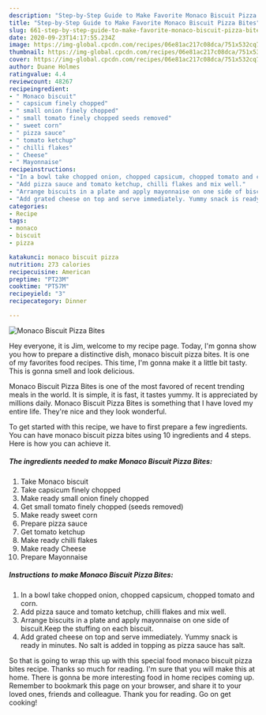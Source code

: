 ```yaml
---
description: "Step-by-Step Guide to Make Favorite Monaco Biscuit Pizza Bites"
title: "Step-by-Step Guide to Make Favorite Monaco Biscuit Pizza Bites"
slug: 661-step-by-step-guide-to-make-favorite-monaco-biscuit-pizza-bites
date: 2020-09-23T14:17:55.234Z
image: https://img-global.cpcdn.com/recipes/06e81ac217c08dca/751x532cq70/monaco-biscuit-pizza-bites-recipe-main-photo.jpg
thumbnail: https://img-global.cpcdn.com/recipes/06e81ac217c08dca/751x532cq70/monaco-biscuit-pizza-bites-recipe-main-photo.jpg
cover: https://img-global.cpcdn.com/recipes/06e81ac217c08dca/751x532cq70/monaco-biscuit-pizza-bites-recipe-main-photo.jpg
author: Duane Holmes
ratingvalue: 4.4
reviewcount: 48267
recipeingredient:
- " Monaco biscuit"
- " capsicum finely chopped"
- " small onion finely chopped"
- " small tomato finely chopped seeds removed"
- " sweet corn"
- " pizza sauce"
- " tomato ketchup"
- " chilli flakes"
- " Cheese"
- " Mayonnaise"
recipeinstructions:
- "In a bowl take chopped onion, chopped capsicum, chopped tomato and corn."
- "Add pizza sauce and tomato ketchup, chilli flakes and mix well."
- "Arrange biscuits in a plate and apply mayonnaise on one side of biscuit.Keep the stuffing on each biscuit."
- "Add grated cheese on top and serve immediately. Yummy snack is ready in minutes. No salt is added in topping as pizza sauce has salt."
categories:
- Recipe
tags:
- monaco
- biscuit
- pizza

katakunci: monaco biscuit pizza 
nutrition: 273 calories
recipecuisine: American
preptime: "PT23M"
cooktime: "PT57M"
recipeyield: "3"
recipecategory: Dinner

---
```



![Monaco Biscuit Pizza Bites](https://img-global.cpcdn.com/recipes/06e81ac217c08dca/751x532cq70/monaco-biscuit-pizza-bites-recipe-main-photo.jpg)

Hey everyone, it is Jim, welcome to my recipe page. Today, I'm gonna show you how to prepare a distinctive dish, monaco biscuit pizza bites. It is one of my favorites food recipes. This time, I'm gonna make it a little bit tasty. This is gonna smell and look delicious.



Monaco Biscuit Pizza Bites is one of the most favored of recent trending meals in the world. It is simple, it is fast, it tastes yummy. It is appreciated by millions daily. Monaco Biscuit Pizza Bites is something that I have loved my entire life. They're nice and they look wonderful.


To get started with this recipe, we have to first prepare a few ingredients. You can have monaco biscuit pizza bites using 10 ingredients and 4 steps. Here is how you can achieve it.

<!--inarticleads1-->

##### The ingredients needed to make Monaco Biscuit Pizza Bites:

1. Take  Monaco biscuit
1. Take  capsicum finely chopped
1. Make ready  small onion finely chopped
1. Get  small tomato finely chopped (seeds removed)
1. Make ready  sweet corn
1. Prepare  pizza sauce
1. Get  tomato ketchup
1. Make ready  chilli flakes
1. Make ready  Cheese
1. Prepare  Mayonnaise




<!--inarticleads2-->

##### Instructions to make Monaco Biscuit Pizza Bites:

1. In a bowl take chopped onion, chopped capsicum, chopped tomato and corn.
1. Add pizza sauce and tomato ketchup, chilli flakes and mix well.
1. Arrange biscuits in a plate and apply mayonnaise on one side of biscuit.Keep the stuffing on each biscuit.
1. Add grated cheese on top and serve immediately. Yummy snack is ready in minutes. No salt is added in topping as pizza sauce has salt.




So that is going to wrap this up with this special food monaco biscuit pizza bites recipe. Thanks so much for reading. I'm sure that you will make this at home. There is gonna be more interesting food in home recipes coming up. Remember to bookmark this page on your browser, and share it to your loved ones, friends and colleague. Thank you for reading. Go on get cooking!
